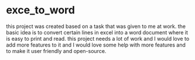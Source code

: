 # exce_to_word
this project was created based on a task that was given to me at work. the basic idea is to convert certain lines in excel into a word document where it is easy to print and read.
this project needs a lot of work and I would love to add more features to it and I would love some help with more features and to make it user friendly and open-source.
